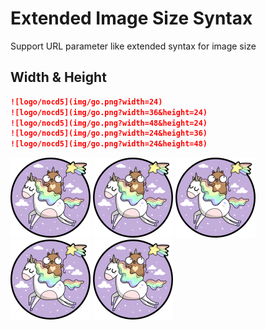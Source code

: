 # Extended Image Size Syntax

Support URL parameter like extended syntax for image size

## Width & Height

```markdown
![logo/nocd5](img/go.png?width=24)
![logo/nocd5](img/go.png?width=36&height=24)
![logo/nocd5](img/go.png?width=48&height=24)
![logo/nocd5](img/go.png?width=24&height=36)
![logo/nocd5](img/go.png?width=24&height=48)
```

![logo/nocd5](img/go.png?width=24)
![logo/nocd5](img/go.png?width=36&height=24)
![logo/nocd5](img/go.png?width=48&height=24)
![logo/nocd5](img/go.png?width=24&height=36)
![logo/nocd5](img/go.png?width=24&height=48)

